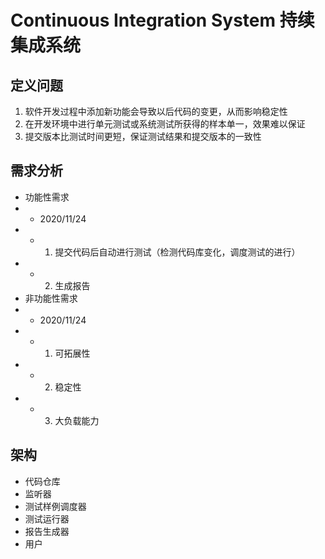 # Continuous Integration System 持续集成系统
## 定义问题
1. 软件开发过程中添加新功能会导致以后代码的变更，从而影响稳定性
2. 在开发环境中进行单元测试或系统测试所获得的样本单一，效果难以保证
3. 提交版本比测试时间更短，保证测试结果和提交版本的一致性
## 需求分析
- 功能性需求
- - 2020/11/24
- - 1. 提交代码后自动进行测试（检测代码库变化，调度测试的进行）
- - 2. 生成报告
- 非功能性需求
- - 2020/11/24
- - 1. 可拓展性
- - 2. 稳定性
- - 3. 大负载能力
## 架构
- 代码仓库
- 监听器
- 测试样例调度器
- 测试运行器
- 报告生成器
- 用户
